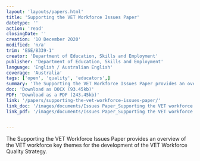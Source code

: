 ```yaml
---
layout: 'layouts/papers.html'
title: 'Supporting the VET Workforce Issues Paper'
datetype: ''
action: 'read'
closingDate: ''
creation: '10 December 2020'
modified: 'n/a'
trim: 'ESE/8339-1'
creator: 'Department of Education, Skills and Employment'
publisher: 'Department of Education, Skills and Employment'
language: 'English / Australian English'
coverage: 'Australia'
tags: ['open', 'quality', 'educators',]
summary: 'The Supporting the VET Workforce Issues Paper provides an overview of the VET workforce key themes for the development of the VET Workforce Quality Strategy.'
doc: 'Download as DOCX (93.45kb)'
PDF: 'Download as a PDF (243.45kb)' 
link: '/papers/supporting-the-vet-workforce-issues-paper/'
link_doc: '/images/documents/Issues Paper_Supporting the VET workforce.docx'
link_pdf: '/images/documents/Issues Paper_Supporting the VET workforce.pdf'


---
```

The Supporting the VET Workforce Issues Paper provides an overview of the VET workforce key themes for the development of the VET Workforce Quality Strategy.

